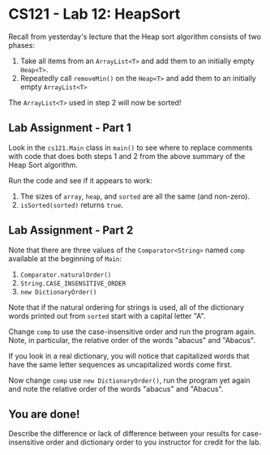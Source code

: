 # CS121 - Lab 12: HeapSort

Recall from yesterday's lecture that
the Heap sort algorithm consists of two
phases:

1. Take all items from an `ArrayList<T>` and
   add them to an initially empty `Heap<T>`.
2. Repeatedly call `removeMin()` on the `Heap<T>`
   and add them to an initially empty `ArrayList<T>`

The `ArrayList<T>` used in step 2 will now be sorted!

## Lab Assignment - Part 1

Look in the `cs121.Main` class in `main()`
to see where to replace comments with code
that does both steps 1 and 2 from the above
summary of the Heap Sort algorithm.

Run the code and see if it appears to work:
1. The sizes of `array`, `heap`, and `sorted`
  are all the same (and non-zero).
2. `isSorted(sorted)` returns `true`.

## Lab Assignment - Part 2

Note that there are three values of the
`Comparator<String>` named `comp` available
at the beginning of `Main`:

1. `Comparator.naturalOrder()`
2. `String.CASE_INSENSITIVE_ORDER`
3. `new DictionaryOrder()`

Note that if the natural ordering for
strings is used, all of the dictionary
words printed out from `sorted` start
with a capital letter "A".

Change `comp` to use the case-insensitive order
and run the program again. Note, in particular,
the relative order of the words "abacus" and "Abacus".

If you look in a real dictionary, you will notice
that capitalized words that have the same letter
sequences as uncapitalized words come first.

Now change `comp` use `new DictionaryOrder()`, run
the program yet again and note the relative order
of the words "abacus" and "Abacus".

## You are done!

Describe the difference or lack of difference between your results
for case-insensitive order and dictionary order
to you instructor for credit for the lab.
